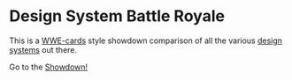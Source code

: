 # Design System Battle Royale

This is a [WWE-cards](https://www.amazon.com/wwe-cards/s?k=wwe+cards) style showdown comparison of all the various [design systems](https://www.invisionapp.com/inside-design/guide-to-design-systems/) out there.

Go to the [Showdown!](https://github.com/vishnugopal/design-systems-battle-royale/blob/master/SHOWDOWN.md)